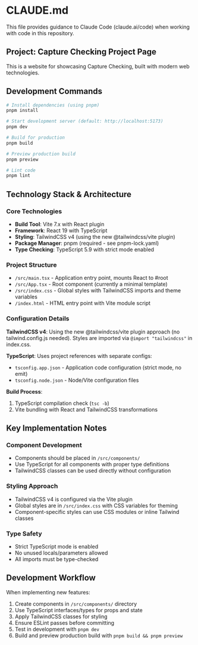 # CLAUDE.md

This file provides guidance to Claude Code (claude.ai/code) when working with code in this repository.

## Project: Capture Checking Project Page

This is a website for showcasing Capture Checking, built with modern web technologies.

## Development Commands

```bash
# Install dependencies (using pnpm)
pnpm install

# Start development server (default: http://localhost:5173)
pnpm dev

# Build for production
pnpm build

# Preview production build
pnpm preview

# Lint code
pnpm lint
```

## Technology Stack & Architecture

### Core Technologies
- **Build Tool**: Vite 7.x with React plugin
- **Framework**: React 19 with TypeScript
- **Styling**: TailwindCSS v4 (using the new @tailwindcss/vite plugin)
- **Package Manager**: pnpm (required - see pnpm-lock.yaml)
- **Type Checking**: TypeScript 5.9 with strict mode enabled

### Project Structure
- `/src/main.tsx` - Application entry point, mounts React to #root
- `/src/App.tsx` - Root component (currently a minimal template)
- `/src/index.css` - Global styles with TailwindCSS imports and theme variables
- `/index.html` - HTML entry point with Vite module script

### Configuration Details

**TailwindCSS v4**: Using the new @tailwindcss/vite plugin approach (no tailwind.config.js needed). Styles are imported via `@import "tailwindcss"` in index.css.

**TypeScript**: Uses project references with separate configs:
- `tsconfig.app.json` - Application code configuration (strict mode, no emit)
- `tsconfig.node.json` - Node/Vite configuration files

**Build Process**:
1. TypeScript compilation check (`tsc -b`)
2. Vite bundling with React and TailwindCSS transformations

## Key Implementation Notes

### Component Development
- Components should be placed in `/src/components/`
- Use TypeScript for all components with proper type definitions
- TailwindCSS classes can be used directly without configuration

### Styling Approach
- TailwindCSS v4 is configured via the Vite plugin
- Global styles are in `/src/index.css` with CSS variables for theming
- Component-specific styles can use CSS modules or inline Tailwind classes

### Type Safety
- Strict TypeScript mode is enabled
- No unused locals/parameters allowed
- All imports must be type-checked

## Development Workflow

When implementing new features:
1. Create components in `/src/components/` directory
2. Use TypeScript interfaces/types for props and state
3. Apply TailwindCSS classes for styling
4. Ensure ESLint passes before committing
5. Test in development with `pnpm dev`
6. Build and preview production build with `pnpm build && pnpm preview`
